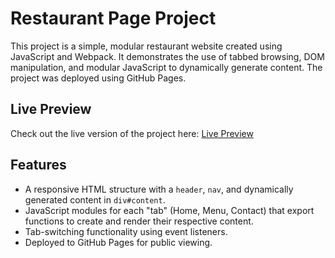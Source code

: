 # Restaurant Page Project

This project is a simple, modular restaurant website created using JavaScript and Webpack. It demonstrates the use of tabbed browsing, DOM manipulation, and modular JavaScript to dynamically generate content. The project was deployed using GitHub Pages.



## Live Preview

Check out the live version of the project here: [Live Preview](https://pdlif.github.io/restaurant-page-TOP/#)



## Features

- A responsive HTML structure with a `header`, `nav`, and dynamically generated content in `div#content`.
- JavaScript modules for each "tab" (Home, Menu, Contact) that export functions to create and render their respective content.
- Tab-switching functionality using event listeners.
- Deployed to GitHub Pages for public viewing.
